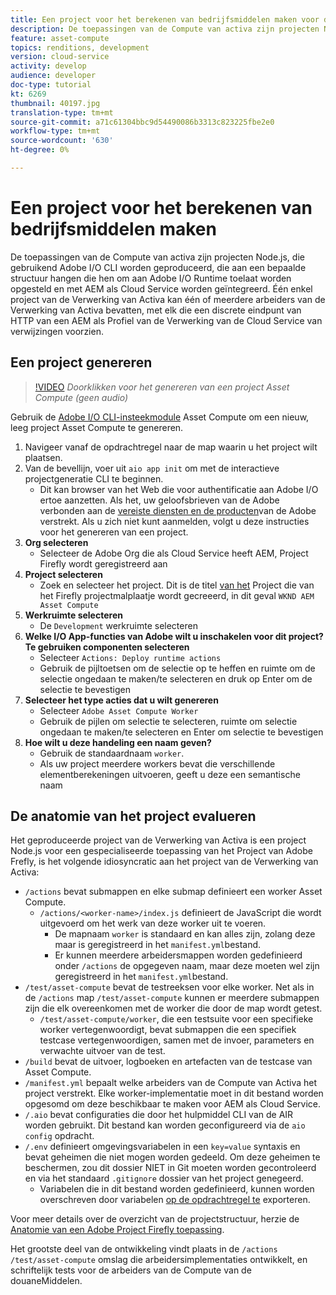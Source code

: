 ```yaml
---
title: Een project voor het berekenen van bedrijfsmiddelen maken voor de rekbaarheid van bedrijfsmiddelen
description: De toepassingen van de Compute van activa zijn projecten Node.js, die gebruikend Adobe I/O CLI worden geproduceerd, die aan een bepaalde structuur houden die hen om aan Adobe I/O Runtime toelaat worden opgesteld en met AEM als Cloud Service worden geïntegreerd.
feature: asset-compute
topics: renditions, development
version: cloud-service
activity: develop
audience: developer
doc-type: tutorial
kt: 6269
thumbnail: 40197.jpg
translation-type: tm+mt
source-git-commit: a71c61304bbc9d54490086b3313c823225fbe2e0
workflow-type: tm+mt
source-wordcount: '630'
ht-degree: 0%

---
```



# Een project voor het berekenen van bedrijfsmiddelen maken

De toepassingen van de Compute van activa zijn projecten Node.js, die gebruikend Adobe I/O CLI worden geproduceerd, die aan een bepaalde structuur hangen die hen om aan Adobe I/O Runtime toelaat worden opgesteld en met AEM als Cloud Service worden geïntegreerd. Één enkel project van de Verwerking van Activa kan één of meerdere arbeiders van de Verwerking van Activa bevatten, met elk die een discrete eindpunt van HTTP van een AEM als Profiel van de Verwerking van de Cloud Service van verwijzingen voorzien.

## Een project genereren

>[!VIDEO](https://video.tv.adobe.com/v/40197/?quality=12&learn=on)
_Doorklikken voor het genereren van een project Asset Compute (geen audio)_


Gebruik de [Adobe I/O CLI-insteekmodule](../set-up/development-environment.md#aio-cli) Asset Compute om een nieuw, leeg project Asset Compute te genereren.

1. Navigeer vanaf de opdrachtregel naar de map waarin u het project wilt plaatsen.
1. Van de bevellijn, voer uit `aio app init` om met de interactieve projectgeneratie CLI te beginnen.
   + Dit kan browser van het Web die voor authentificatie aan Adobe I/O ertoe aanzetten. Als het, uw geloofsbrieven van de Adobe verbonden aan de [vereiste diensten en de producten](../set-up/accounts-and-services.md)van de Adobe verstrekt. Als u zich niet kunt aanmelden, volgt u deze instructies voor het genereren van een project.
1. __Org selecteren__
   + Selecteer de Adobe Org die als Cloud Service heeft AEM, Project Firefly wordt geregistreerd aan
1. __Project selecteren__
   + Zoek en selecteer het project. Dit is de titel [van het](../set-up/firefly.md) Project die van het Firefly projectmalplaatje wordt gecreeerd, in dit geval `WKND AEM Asset Compute`
1. __Werkruimte selecteren__
   + De `Development` werkruimte selecteren
1. __Welke I/O App-functies van Adobe wilt u inschakelen voor dit project? Te gebruiken componenten selecteren__
   + Selecteer `Actions: Deploy runtime actions`
   + Gebruik de pijltoetsen om de selectie op te heffen en ruimte om de selectie ongedaan te maken/te selecteren en druk op Enter om de selectie te bevestigen
1. __Selecteer het type acties dat u wilt genereren__
   + Selecteer `Adobe Asset Compute Worker`
   + Gebruik de pijlen om selectie te selecteren, ruimte om selectie ongedaan te maken/te selecteren en Enter om selectie te bevestigen
1. __Hoe wilt u deze handeling een naam geven?__
   + Gebruik de standaardnaam `worker`.
   + Als uw project meerdere workers bevat die verschillende elementberekeningen uitvoeren, geeft u deze een semantische naam

## De anatomie van het project evalueren

Het geproduceerde project van de Verwerking van Activa is een project Node.js voor een gespecialiseerde toepassing van het Project van Adobe Frefly, is het volgende idiosyncratic aan het project van de Verwerking van Activa:

+ `/actions` bevat submappen en elke submap definieert een worker Asset Compute.
   + `/actions/<worker-name>/index.js` definieert de JavaScript die wordt uitgevoerd om het werk van deze worker uit te voeren.
      + De mapnaam `worker` is standaard en kan alles zijn, zolang deze maar is geregistreerd in het `manifest.yml`bestand.
      + Er kunnen meerdere arbeidersmappen worden gedefinieerd onder `/actions` de opgegeven naam, maar deze moeten wel zijn geregistreerd in het `manifest.yml`bestand.
+ `/test/asset-compute` bevat de testreeksen voor elke worker. Net als in de `/actions` map `/test/asset-compute` kunnen er meerdere submappen zijn die elk overeenkomen met de worker die door de map wordt getest.
   + `/test/asset-compute/worker`, die een testsuite voor een specifieke worker vertegenwoordigt, bevat submappen die een specifiek testcase vertegenwoordigen, samen met de invoer, parameters en verwachte uitvoer van de test.
+ `/build` bevat de uitvoer, logboeken en artefacten van de testcase van Asset Compute.
+ `/manifest.yml` bepaalt welke arbeiders van de Compute van Activa het project verstrekt. Elke worker-implementatie moet in dit bestand worden opgesomd om deze beschikbaar te maken voor AEM als Cloud Service.
+ `/.aio` bevat configuraties die door het hulpmiddel CLI van de AIR worden gebruikt. Dit bestand kan worden geconfigureerd via de `aio config` opdracht.
+ `/.env` definieert omgevingsvariabelen in een `key=value` syntaxis en bevat geheimen die niet mogen worden gedeeld. Om deze geheimen te beschermen, zou dit dossier NIET in Git moeten worden gecontroleerd en via het standaard `.gitignore` dossier van het project genegeerd.
   + Variabelen die in dit bestand worden gedefinieerd, kunnen worden overschreven door variabelen [op de opdrachtregel te](../deploy/runtime.md) exporteren.

Voor meer details over de overzicht van de projectstructuur, herzie de [Anatomie van een Adobe Project Firefly toepassing](https://github.com/AdobeDocs/project-firefly/blob/master/getting_started/first_app.md#5-anatomy-of-a-project-firefly-application).

Het grootste deel van de ontwikkeling vindt plaats in de `/actions` `/test/asset-compute` omslag die arbeidersimplementaties ontwikkelt, en schriftelijk tests voor de arbeiders van de Compute van de douaneMiddelen.
